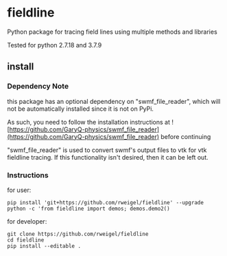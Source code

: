 # fieldline
Python package for tracing field lines using multiple methods and libraries

Tested for python 2.7.18 and 3.7.9

## install

### Dependency Note
this package has an optional dependency on "swmf_file_reader",
which will not be automatically installed since it is not on PyPi.

As such, you need to follow the installation instructions at
![https://github.com/GaryQ-physics/swmf_file_reader](https://github.com/GaryQ-physics/swmf_file_reader)
before continuing

"swmf_file_reader" is used to convert swmf's output files to vtk for vtk fieldline tracing.
If this functionality isn't desired, then it can be left out.

### Instructions
for user:
```
pip install 'git+https://github.com/rweigel/fieldline' --upgrade
python -c 'from fieldline import demos; demos.demo2()
```

for developer:
```
git clone https://github.com/rweigel/fieldline
cd fieldline
pip install --editable .
```
